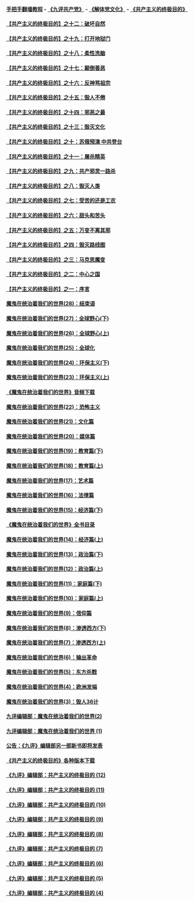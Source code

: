 #### [手把手翻墙教程](https://github.com/gfw-breaker/guides/wiki) -  [《九评共产党》](https://github.com/gfw-breaker/9ping.md?t=05080037) - [《解体党文化》](https://github.com/gfw-breaker/jtdwh.md?t=05080037) - [《共产主义的终极目的》](https://github.com/gfw-breaker/gczydzjmd.md?t=05080037)

#### [【共产主义的终极目的】之十二：破坏自然](../pages/nsc422/n11135214.md?t=05080037) 

#### [【共产主义的终极目的】之十九：打开地狱门](../pages/nsc422/n11206376.md?t=05080037) 

#### [【共产主义的终极目的】之十八：柔性洗脑](../pages/nsc422/n11199994.md?t=05080037) 

#### [【共产主义的终极目的】之十七：颠倒善恶](../pages/nsc422/n11179782.md?t=05080037) 

#### [【共产主义的终极目的】之十六：反神骂祖宗](../pages/nsc422/n11166798.md?t=05080037) 

#### [【共产主义的终极目的】之十五：毁人不倦](../pages/nsc422/n11166792.md?t=05080037) 

#### [【共产主义的终极目的】之十四：邪恶之最](../pages/nsc422/n11150249.md?t=05080037) 

#### [【共产主义的终极目的】之十三：毁灭文化](../pages/nsc422/n11135227.md?t=05080037) 

#### [【共产主义的终极目的】之十：苏俄预演 中共登台](../pages/nsc422/n11118424.md?t=05080037) 

#### [【共产主义的终极目的】之十一：屠杀精英](../pages/nsc422/n11118442.md?t=05080037) 

#### [【共产主义的终极目的】之九：共产邪灵一路杀](../pages/nsc422/n11114139.md?t=05080037) 

#### [【共产主义的终极目的】之八：毁灭人类](../pages/nsc422/n11108503.md?t=05080037) 

#### [【共产主义的终极目的】之七：受苦的还是工农](../pages/nsc422/n11101809.md?t=05080037) 

#### [【共产主义的终极目的】之六：甜头和苦头](../pages/nsc422/n11096971.md?t=05080037) 

#### [【共产主义的终极目的】之五：万变不离其邪](../pages/nsc422/n11091285.md?t=05080037) 

#### [【共产主义的终极目的】之四：毁灭路线图](../pages/nsc422/n11086284.md?t=05080037) 

#### [【共产主义的终极目的】之三：马克思魔变](../pages/nsc422/n11061941.md?t=05080037) 

#### [【共产主义的终极目的】之二：中心之国](../pages/nsc422/n11047728.md?t=05080037) 

#### [【共产主义的终极目的】之一：序言](../pages/nsc422/n11086077.md?t=05080037) 

#### [魔鬼在统治着我们的世界(28)：结束语](../pages/nsc422/n10936246.md?t=05080037) 

#### [魔鬼在统治着我们的世界(27)：全球野心(下)](../pages/nsc422/n10928319.md?t=05080037) 

#### [魔鬼在统治着我们的世界(26)：全球野心(上)](../pages/nsc422/n10900318.md?t=05080037) 

#### [魔鬼在统治着我们的世界(25)：全球化](../pages/nsc422/n10788205.md?t=05080037) 

#### [魔鬼在统治着我们的世界(24)：环保主义(下)](../pages/nsc422/n10695307.md?t=05080037) 

#### [魔鬼在统治着我们的世界(23)：环保主义(上)](../pages/nsc422/n10688613.md?t=05080037) 

#### [《魔鬼在统治着我们的世界》音频下载](../pages/nsc422/n10635553.md?t=05080037) 

#### [魔鬼在统治着我们的世界(22)：恐怖主义](../pages/nsc422/n10614727.md?t=05080037) 

#### [魔鬼在统治着我们的世界(21)：文化篇](../pages/nsc422/n10597706.md?t=05080037) 

#### [魔鬼在统治着我们的世界(20)：媒体篇](../pages/nsc422/n10586579.md?t=05080037) 

#### [魔鬼在统治着我们的世界(19)：教育篇(下)](../pages/nsc422/n10564808.md?t=05080037) 

#### [魔鬼在统治着我们的世界(18)：教育篇(上)](../pages/nsc422/n10526970.md?t=05080037) 

#### [魔鬼在统治着我们的世界(17)：艺术篇](../pages/nsc422/n10499093.md?t=05080037) 

#### [魔鬼在统治着我们的世界(16)：法律篇](../pages/nsc422/n10485969.md?t=05080037) 

#### [魔鬼在统治着我们的世界(15)：经济篇(下)](../pages/nsc422/n10469975.md?t=05080037) 

#### [《魔鬼在统治着我们的世界》全书目录](../pages/nsc422/n10464261.md?t=05080037) 

#### [魔鬼在统治着我们的世界(14)：经济篇(上)](../pages/nsc422/n10457370.md?t=05080037) 

#### [魔鬼在统治着我们的世界(13)：政治篇(下)](../pages/nsc422/n10448270.md?t=05080037) 

#### [魔鬼在统治着我们的世界(12)：政治篇(上)](../pages/nsc422/n10444576.md?t=05080037) 

#### [魔鬼在统治着我们的世界(11)：家庭篇(下)](../pages/nsc422/n10440961.md?t=05080037) 

#### [魔鬼在统治着我们的世界(10)：家庭篇(上)](../pages/nsc422/n10435448.md?t=05080037) 

#### [魔鬼在统治着我们的世界(9)：信仰篇](../pages/nsc422/n10432159.md?t=05080037) 

#### [魔鬼在统治着我们的世界(8)：渗透西方(下)](../pages/nsc422/n10429603.md?t=05080037) 

#### [魔鬼在统治着我们的世界(7)：渗透西方(上)](../pages/nsc422/n10426013.md?t=05080037) 

#### [魔鬼在统治着我们的世界(6)：输出革命](../pages/nsc422/n10421536.md?t=05080037) 

#### [魔鬼在统治着我们的世界(5)：东方杀戮](../pages/nsc422/n10417707.md?t=05080037) 

#### [魔鬼在统治着我们的世界(4)：欧洲发端](../pages/nsc422/n10414890.md?t=05080037) 

#### [魔鬼在统治着我们的世界(3)：毁人36计](../pages/nsc422/n10411583.md?t=05080037) 

#### [九评编辑部：魔鬼在统治着我们的世界(2)](../pages/nsc422/n10410036.md?t=05080037) 

#### [九评编辑部：魔鬼在统治着我们的世界 (1)](../pages/nsc422/n10406825.md?t=05080037) 

#### [公告：《九评》编辑部另一部新书即将发表](../pages/nsc422/n10405104.md?t=05080037) 

#### [《共产主义的终极目的》各种版本下载](../pages/nsc422/n10022138.md?t=05080037) 

#### [《九评》编辑部：共产主义的终极目的 (12)](../pages/nsc422/n9933272.md?t=05080037) 

#### [《九评》编辑部：共产主义的终极目的 (11)](../pages/nsc422/n9924973.md?t=05080037) 

#### [《九评》编辑部：共产主义的终极目的 (10)](../pages/nsc422/n9920883.md?t=05080037) 

#### [《九评》编辑部：共产主义的终极目的 (9)](../pages/nsc422/n9916363.md?t=05080037) 

#### [《九评》编辑部：共产主义的终极目的 (8)](../pages/nsc422/n9912488.md?t=05080037) 

#### [《九评》编辑部：共产主义的终极目的 (7)](../pages/nsc422/n9901176.md?t=05080037) 

#### [《九评》编辑部：共产主义的终极目的 (6)](../pages/nsc422/n9899359.md?t=05080037) 

#### [《九评》编辑部：共产主义的终极目的 (5)](../pages/nsc422/n9893174.md?t=05080037) 

#### [《九评》编辑部：共产主义的终极目的 (4)](../pages/nsc422/n9891246.md?t=05080037) 

